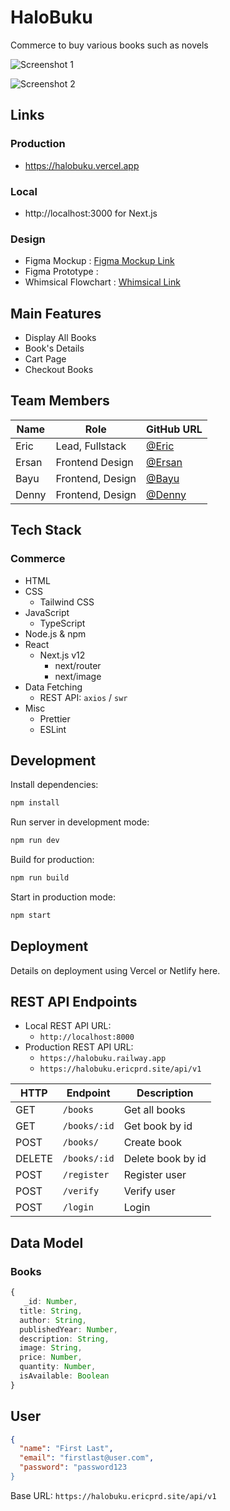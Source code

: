 # HaloBuku

Commerce to buy various books such as novels

![Screenshot 1]()

![Screenshot 2]()

## Links

### Production

- https://halobuku.vercel.app

### Local

- http://localhost:3000 for Next.js

### Design

- Figma Mockup : [Figma Mockup Link](https://www.figma.com/file/aI1EYZmKVtY4N4LioeZpt0/Halo-Buku-Design)
- Figma Prototype :
- Whimsical Flowchart : [Whimsical Link](https://whimsical.com/flowchart-AEp4LaBGjDUQFUG5N3GVkU@2Ux7TurymLpWJ3evPGyq)

## Main Features

- Display All Books
- Book's Details
- Cart Page
- Checkout Books

## Team Members

| Name  | Role             | GitHub URL                               |
| ----- | ---------------- | ---------------------------------------- |
| Eric  | Lead, Fullstack  | [@Eric](https://github.com/ericprd)      |
| Ersan | Frontend Design  | [@Ersan](https://github.com/ersankarimi) |
| Bayu  | Frontend, Design | [@Bayu](https://github.com/baysatriow)   |
| Denny | Frontend, Design | [@Denny](https://github.com/dennyshuda)  |

## Tech Stack

### Commerce

- HTML
- CSS
  - Tailwind CSS
- JavaScript
  - TypeScript
- Node.js & npm
- React
  - Next.js v12
    - next/router
    - next/image
- Data Fetching
  - REST API: `axios` / `swr`
- Misc
  - Prettier
  - ESLint

## Development

Install dependencies:

```sh
npm install
```

Run server in development mode:

```sh
npm run dev
```

Build for production:

```sh
npm run build
```

Start in production mode:

```sh
npm start
```

## Deployment

Details on deployment using Vercel or Netlify here.

## REST API Endpoints

- Local REST API URL:
  - `http://localhost:8000`
- Production REST API URL:
  - `https://halobuku.railway.app`
  - `https://halobuku.ericprd.site/api/v1`

| HTTP   | Endpoint     | Description       |
| ------ | ------------ | ----------------- |
| GET    | `/books`     | Get all books     |
| GET    | `/books/:id` | Get book by id    |
| POST   | `/books/`    | Create book       |
| DELETE | `/books/:id` | Delete book by id |
| POST   | `/register`  | Register user     |
| POST   | `/verify`    | Verify user       |
| POST   | `/login`     | Login             |

## Data Model

### Books

```ts
{
   _id: Number,
  title: String,
  author: String,
  publishedYear: Number,
  description: String,
  image: String,
  price: Number,
  quantity: Number,
  isAvailable: Boolean
}
```

## User

```json
{
  "name": "First Last",
  "email": "firstlast@user.com",
  "password": "password123
}
```

Base URL: `https://halobuku.ericprd.site/api/v1`
